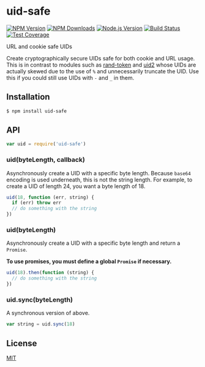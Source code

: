 # uid-safe

[![NPM Version][npm-image]][npm-url]
[![NPM Downloads][downloads-image]][downloads-url]
[![Node.js Version][node-version-image]][node-version-url]
[![Build Status][travis-image]][travis-url]
[![Test Coverage][coveralls-image]][coveralls-url]

URL and cookie safe UIDs

Create cryptographically secure UIDs safe for both cookie and URL usage.
This is in contrast to modules such as [rand-token](https://www.npmjs.com/package/rand-token)
and [uid2](https://www.npmjs.com/package/uid2) whose UIDs are actually skewed
due to the use of `%` and unnecessarily truncate the UID.
Use this if you could still use UIDs with `-` and `_` in them.

## Installation

```sh
$ npm install uid-safe
```

## API

```js
var uid = require('uid-safe')
```

### uid(byteLength, callback)

Asynchronously create a UID with a specific byte length. Because `base64`
encoding is used underneath, this is not the string length. For example,
to create a UID of length 24, you want a byte length of 18.

```js
uid(18, function (err, string) {
  if (err) throw err
  // do something with the string
})
```

### uid(byteLength)

Asynchronously create a UID with a specific byte length and return a
`Promise`.

**To use promises, you must define a global `Promise` if necessary.**

```js
uid(18).then(function (string) {
  // do something with the string
})
```

### uid.sync(byteLength)

A synchronous version of above.

```js
var string = uid.sync(18)
```

## License

[MIT](LICENSE)

[npm-image]: https://img.shields.io/npm/v/uid-safe.svg
[npm-url]: https://npmjs.org/package/uid-safe
[node-version-image]: https://img.shields.io/node/v/uid-safe.svg
[node-version-url]: http://nodejs.org/download/
[travis-image]: https://img.shields.io/travis/crypto-utils/uid-safe/master.svg
[travis-url]: https://travis-ci.org/crypto-utils/uid-safe
[coveralls-image]: https://img.shields.io/coveralls/crypto-utils/uid-safe/master.svg
[coveralls-url]: https://coveralls.io/r/crypto-utils/uid-safe?branch=master
[downloads-image]: https://img.shields.io/npm/dm/uid-safe.svg
[downloads-url]: https://npmjs.org/package/uid-safe
